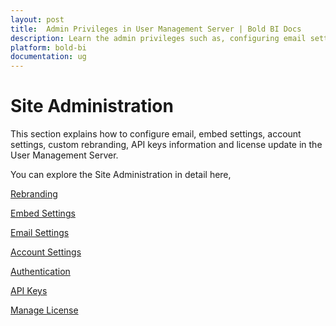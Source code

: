 ```yaml
---
layout: post
title:  Admin Privileges in User Management Server | Bold BI Docs
description: Learn the admin privileges such as, configuring email settings, embed settings, account settings, custom rebranding, API keys information and license update in the user management server.
platform: bold-bi
documentation: ug
---
```


# Site Administration

This section explains how to configure email, embed settings, account settings, custom rebranding, API keys information and license update in the User Management Server.

You can explore the Site Administration in detail here,

[Rebranding](/embedded-bi/multi-tenancy/site-administration/rebranding/)

[Embed Settings](/embedded-bi/site-administration/embed-settings/)

[Email Settings](/embedded-bi/multi-tenancy/site-administration/email-settings/)

[Account Settings](/embedded-bi/multi-tenancy/site-administration/account-settings/)

[Authentication](/embedded-bi/multi-tenancy/site-administration/authentication/)

[API Keys](/embedded-bi/multi-tenancy/site-administration/api-keys/)

[Manage License](/embedded-bi/multi-tenancy/site-administration/manage-license/)
